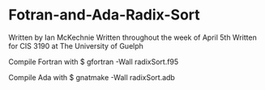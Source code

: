 # Fotran-and-Ada-Radix-Sort

Written by Ian McKechnie
Written throughout the week of April 5th
Written for CIS 3190 at The University of Guelph

Compile Fortran with
$ gfortran -Wall radixSort.f95

Compile Ada with
$ gnatmake -Wall radixSort.adb